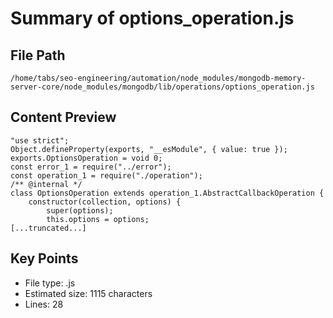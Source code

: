 # Summary of options_operation.js
  
## File Path
`/home/tabs/seo-engineering/automation/node_modules/mongodb-memory-server-core/node_modules/mongodb/lib/operations/options_operation.js`

## Content Preview
```
"use strict";
Object.defineProperty(exports, "__esModule", { value: true });
exports.OptionsOperation = void 0;
const error_1 = require("../error");
const operation_1 = require("./operation");
/** @internal */
class OptionsOperation extends operation_1.AbstractCallbackOperation {
    constructor(collection, options) {
        super(options);
        this.options = options;
[...truncated...]
```

## Key Points
- File type: .js
- Estimated size: 1115 characters
- Lines: 28
